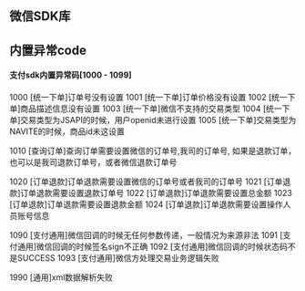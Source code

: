 ## 微信SDK库

## 内置异常code

#### 支付sdk内置异常码[1000 - 1099]
1000	[统一下单]订单号没有设置
1001	[统一下单]订单价格没有设置
1002	[统一下单]商品描述信息没有设置
1003	[统一下单]微信不支持的交易类型
1004	[统一下单]交易类型为JSAPI的时候，用户openid未进行设置
1005	[统一下单]交易类型为NAVITE的时候，商品id未这设置

1010	[查询订单]查询订单需要设置微信的订单号,我司的订单号, 如果是退款订单，也可以是我司退款订单号，或者微信退款订单号

1020	[订单退款]订单退款需要设置微信的订单号或者我司的订单号
1021	[订单退款]订单退款需要设置退款订单号
1022	[订单退款]订单退款需要设置总金额
1023	[订单退款]订单退款需要设置退款金额
1024	[订单退款]订单退款需要设置操作人员账号信息

1090	[支付通用]微信回调的时候无任何参数传递，一般情况为来源非法
1091	[支付通用]微信回调的时候签名sign不正确
1092	[支付通用]微信回调的时候状态码不是SUCCESS
1093	[支付通用]微信方处理交易业务逻辑失败

1990 	[通用]xml数据解析失败
